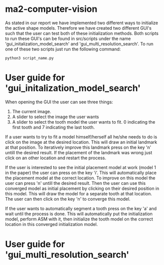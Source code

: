 # ma2-computer-vision

As stated in our report we have implemented two different ways to initialize the active shape models.
Therefore we have created two different GUI's such that the user can test both of these initialization methods.
Both scripts to run these GUI's can be found in src/scripts under the name 'gui_initalization_model_search' and
'gui_multi_resolution_search'.
To run one of these two scripts just run the following command:

    python3 script_name.py

# User guide for 'gui_initalization_model_search'
When opening the GUI the user can see three things:
1. The current image.
2. A slider to select the image the user wants
3. A slider to select the tooth model the user wants to fit. 0 indicating the first tooth and 7 indicating the last tooth.

If a user wants to try to fit a model himself/herself all he/she needs to do is click on the image at the desired location.
This will draw an initial landmark at that position.
To iteratively improve this landmark press on the key 'n' untill the desired result.
If the placement of the landmark was wrong just click on an other location and restart the process.

If the user is interested to see the initial placement model at work (model 1 in the paper) the user can press on the key 'i'.
This will automatically place the placement model at the correct location.
To improve on this model the user can press 'n' untill the desired result.
Then the user can use this converged model as initial placement by clicking on their desired position in this model.
This will draw the model for a separate tooth at that location. The user can then click on the key 'n' to converge this model.

If the user wants to automatically segment a tooth press on the key 'a' and wait until the process is done.
This will automatically put the initialization model, perform ASM with it, then initialize the tooth model on the correct
location in this converged initialization model.

# User guide for 'gui_multi_resolution_search'